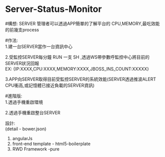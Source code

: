 # Server-Status-Monitor<br>

#構想: 
SERVER 管理者可以透過APP簡單的了解平台的 CPU,MEMORY,最吃效能的前幾支process<br>

#作法:<br>
1.建一台SERVER當作一台資訊中心<br>

2.受監控SERVER每分鐘 RUN 一支 SH ,透過WS帶參數呼監控中心將目前的SERVER狀況回報<br>
EX: {IP:XXXX,CPU:XXXX,MEMORY:XXXX,JBOSS_INS_COUNT:XXXXX}<br>

3.APP向SERVER取得目前受監控SERVER的系統效能(SERVER透過推波ALERT CPU衝高,或記憶體已接近負載的SERVER資訊)<br>

#進階版:<br>
1.透過手機重啟環境<br>

2.透過手機重啟整台SERVER<br>

設計:<br>
(detail - bower.json)<br>
1. angularJs<br>
2. front-end template - html5-boilerplate<br>
3. RWD Framework -pure<br>
